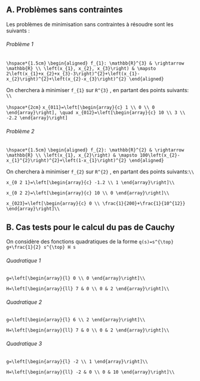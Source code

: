 ## A. Problèmes sans contraintes

Les problèmes de minimisation sans contraintes à résoudre sont les suivants :

###### Problème 1

``\hspace*{1.5cm}`` ``\begin{aligned} f_{1}: \mathbb{R}^{3} & \rightarrow \mathbb{R} \\ \left(x_{1}, x_{2}, x_{3}\right) & \mapsto 2\left(x_{1}+x_{2}+x_{3}-3\right)^{2}+\left(x_{1}-x_{2}\right)^{2}+\left(x_{2}-x_{3}\right)^{2} \end{aligned}``

On cherchera à minimiser ``f_{1}`` sur ``R^{3}`` , en partant des points suivants: ``\\``

``\hspace*{2cm}`` ``x_{011}=\left[\begin{array}{c} 1 \\ 0 \\ 0 \end{array}\right], \quad x_{012}=\left[\begin{array}{c} 10 \\ 3 \\ -2.2 \end{array}\right]``

###### Problème 2

``\hspace*{1.5cm}`` ``\begin{aligned} f_{2}: \mathbb{R}^{2} & \rightarrow \mathbb{R} \\ \left(x_{1}, x_{2}\right) & \mapsto 100\left(x_{2}-x_{1}^{2}\right)^{2}+\left(1-x_{1}\right)^{2} \end{aligned}``

On cherchera à minimiser ``f_{2}`` sur ``R^{2}`` , en partant des points suivants:``\\`` 


``x_{0 2 1}=\left[\begin{array}{c} -1.2 \\ 1 \end{array}\right]\\``

``x_{0 2 2}=\left[\begin{array}{c} 10 \\ 0 \end{array}\right]\\``

``x_{023}=\left[\begin{array}{c} 0 \\ \frac{1}{200}+\frac{1}{10^{12}} \end{array}\right]\\``



## B. Cas tests pour le calcul du pas de Cauchy

On considère des fonctions quadratiques de la forme ``q(s)=s^{\top} g+\frac{1}{2} s^{\top} H s``

###### Quadratique 1

``g=\left[\begin{array}{l} 0 \\ 0 \end{array}\right]\\``

``H=\left[\begin{array}{ll} 7 & 0 \\ 0 & 2 \end{array}\right]\\``

###### Quadratique 2
``g=\left[\begin{array}{l} 6 \\ 2 \end{array}\right]\\``

``H=\left[\begin{array}{ll} 7 & 0 \\ 0 & 2 \end{array}\right]\\``


###### Quadratique 3

``g=\left[\begin{array}{l} -2 \\ 1 \end{array}\right]\\``

``H=\left[\begin{array}{ll} -2 & 0 \\ 0 & 10 \end{array}\right]\\``
